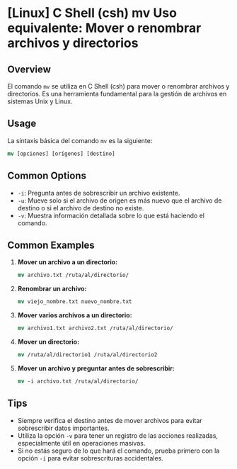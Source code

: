 # [Linux] C Shell (csh) mv Uso equivalente: Mover o renombrar archivos y directorios

## Overview
El comando `mv` se utiliza en C Shell (csh) para mover o renombrar archivos y directorios. Es una herramienta fundamental para la gestión de archivos en sistemas Unix y Linux.

## Usage
La sintaxis básica del comando `mv` es la siguiente:

```csh
mv [opciones] [orígenes] [destino]
```

## Common Options
- `-i`: Pregunta antes de sobrescribir un archivo existente.
- `-u`: Mueve solo si el archivo de origen es más nuevo que el archivo de destino o si el archivo de destino no existe.
- `-v`: Muestra información detallada sobre lo que está haciendo el comando.

## Common Examples
1. **Mover un archivo a un directorio:**
   ```csh
   mv archivo.txt /ruta/al/directorio/
   ```

2. **Renombrar un archivo:**
   ```csh
   mv viejo_nombre.txt nuevo_nombre.txt
   ```

3. **Mover varios archivos a un directorio:**
   ```csh
   mv archivo1.txt archivo2.txt /ruta/al/directorio/
   ```

4. **Mover un directorio:**
   ```csh
   mv /ruta/al/directorio1 /ruta/al/directorio2
   ```

5. **Mover un archivo y preguntar antes de sobrescribir:**
   ```csh
   mv -i archivo.txt /ruta/al/directorio/
   ```

## Tips
- Siempre verifica el destino antes de mover archivos para evitar sobrescribir datos importantes.
- Utiliza la opción `-v` para tener un registro de las acciones realizadas, especialmente útil en operaciones masivas.
- Si no estás seguro de lo que hará el comando, prueba primero con la opción `-i` para evitar sobrescrituras accidentales.